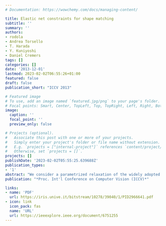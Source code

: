 ```yaml
---
# Documentation: https://wowchemy.com/docs/managing-content/

title: Elastic net constraints for shape matching
subtitle: ''
summary: ''
authors:
- rodola
- Andrea Torsello
- T. Harada
- Y. Kuniyoshi
- Daniel Cremers
tags: []
categories: []
date: '2013-12-01'
lastmod: 2023-02-02T06:55:26+01:00
featured: false
draft: false
publication_short: "ICCV 2013"

# Featured image
# To use, add an image named `featured.jpg/png` to your page's folder.
# Focal points: Smart, Center, TopLeft, Top, TopRight, Left, Right, BottomLeft, Bottom, BottomRight.
image:
  caption: ''
  focal_point: ''
  preview_only: false

# Projects (optional).
#   Associate this post with one or more of your projects.
#   Simply enter your project's folder or file name without extension.
#   E.g. `projects = ["internal-project"]` references `content/project/deep-learning/index.md`.
#   Otherwise, set `projects = []`.
projects: []
publishDate: '2023-02-02T05:55:25.639688Z'
publication_types:
- '1'
abstract: "We consider a parametrized relaxation of the widely adopted quadratic assignment problem (QAP) formulation for minimum distortion correspondence between deformable shapes. In order to control the accuracy/sparsity trade-off we introduce a weighting parameter on the combination of two existing relaxations, namely spectral and game-theoretic. This leads to the introduction of the elastic net penalty function into shape matching problems. In combination with an efficient algorithm to project onto the elastic net ball, we obtain an approach for deformable shape matching with controllable sparsity. Experiments on a standard benchmark confirm the effectiveness of the approach."
publication: "*Proc. Int'l Conference on Computer Vision (ICCV)*"

links:
- name: 'PDF'
  url: https://iris.unive.it/bitstream/10278/39040/1/PID2966641.pdf
- icon: link
  icon_pack: fas
  name: 'URL'
  url: https://ieeexplore.ieee.org/document/6751255
---
```

